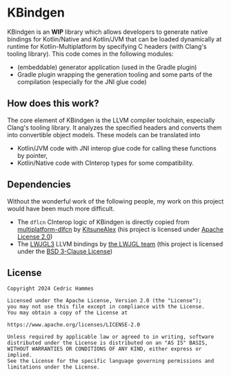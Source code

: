# KBindgen

KBindgen is an **WIP** library which allows developers to generate native bindings for Kotlin/Native and Kotlin/JVM that can be loaded dynamically at runtime for Kotlin-Multiplatform by specifying C headers (with Clang's tooling library). This code comes in the following modules:
- (embeddable) generator application (used in the Gradle plugin)
- Gradle plugin wrapping the generation tooling and some parts of the compilation (especially for the JNI glue code)

## How does this work?
The core element of KBindgen is the LLVM compiler toolchain, especially Clang's tooling library. It analyzes the 
specified headers and converts them into convertible object models. These models can be translated into
- Kotlin/JVM code with JNI interop glue code for calling these functions by pointer,
- Kotlin/Native code with CInterop types for some compatibility.

## Dependencies
Without the wonderful work of the following people, my work on this project would have been much more difficult.
- The `dflcn` CInterop logic of KBindgen is directly copied from [multiplatform-dlfcn](https://git.karmakrafts.dev/kk/multiplatform-dlfcn) by [KitsuneAlex](https://github.com/KitsuneAlex) (his project is licensed under [Apache License 2.0](https://git.karmakrafts.dev/kk/multiplatform-dlfcn/-/blob/master/LICENSE?ref_type=heads))
- The [LWJGL3](https://github.com/LWJGL/lwjgl3/blob/master/LICENSE.md) LLVM bindings by [the LWJGL team](https://github.com/LWJGL) (this project is licensed under the [BSD 3-Clause License](https://github.com/LWJGL/lwjgl3/blob/master/LICENSE.md))

## License
```
Copyright 2024 Cedric Hammes

Licensed under the Apache License, Version 2.0 (the "License");
you may not use this file except in compliance with the License.
You may obtain a copy of the License at

https://www.apache.org/licenses/LICENSE-2.0

Unless required by applicable law or agreed to in writing, software
distributed under the License is distributed on an "AS IS" BASIS,
WITHOUT WARRANTIES OR CONDITIONS OF ANY KIND, either express or implied.
See the License for the specific language governing permissions and
limitations under the License.
```

